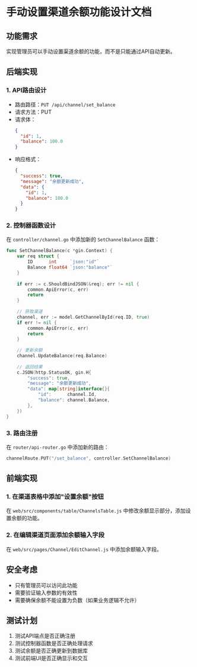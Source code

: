 # 手动设置渠道余额功能设计文档

## 功能需求
实现管理员可以手动设置渠道余额的功能，而不是只能通过API自动更新。

## 后端实现

### 1. API路由设计
- 路由路径：`PUT /api/channel/set_balance`
- 请求方法：PUT
- 请求体：
  ```json
  {
    "id": 1,
    "balance": 100.0
  }
  ```
- 响应格式：
  ```json
  {
    "success": true,
    "message": "余额更新成功",
    "data": {
      "id": 1,
      "balance": 100.0
    }
  }
  ```

### 2. 控制器函数设计
在 `controller/channel.go` 中添加新的 `SetChannelBalance` 函数：

```go
func SetChannelBalance(c *gin.Context) {
    var req struct {
        ID      int     `json:"id"`
        Balance float64 `json:"balance"`
    }
    
    if err := c.ShouldBindJSON(&req); err != nil {
        common.ApiError(c, err)
        return
    }
    
    // 获取渠道
    channel, err := model.GetChannelById(req.ID, true)
    if err != nil {
        common.ApiError(c, err)
        return
    }
    
    // 更新余额
    channel.UpdateBalance(req.Balance)
    
    // 返回结果
    c.JSON(http.StatusOK, gin.H{
        "success": true,
        "message": "余额更新成功",
        "data": map[string]interface{}{
            "id":      channel.Id,
            "balance": channel.Balance,
        },
    })
}
```

### 3. 路由注册
在 `router/api-router.go` 中添加新的路由：

```go
channelRoute.PUT("/set_balance", controller.SetChannelBalance)
```

## 前端实现

### 1. 在渠道表格中添加"设置余额"按钮
在 `web/src/components/table/ChannelsTable.js` 中修改余额显示部分，添加设置余额的功能。

### 2. 在编辑渠道页面添加余额输入字段
在 `web/src/pages/Channel/EditChannel.js` 中添加余额输入字段。

## 安全考虑
- 只有管理员可以访问此功能
- 需要验证输入参数的有效性
- 需要确保余额不能设置为负数（如果业务逻辑不允许）

## 测试计划
1. 测试API端点是否正确注册
2. 测试控制器函数是否正确处理请求
3. 测试余额是否正确更新到数据库
4. 测试前端UI是否正确显示和交互